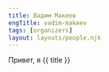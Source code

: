 ```yaml
---
title: Вадим Макеев
engTitle: vadim-makeev
tags: [organizers]
layout: layouts/people.njk
---
```

Привет, я {{ title }}
